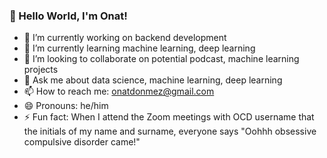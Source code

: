 ### 🖖 Hello World, I'm Onat!

- 🔭 I’m currently working on backend development
- 🌱 I’m currently learning machine learning, deep learning
- 👯 I’m looking to collaborate on potential podcast, machine learning projects 
- 💬 Ask me about data science, machine learning, deep learning
- 📫 How to reach me: onatdonmez@gmail.com
- 😄 Pronouns: he/him
- ⚡ Fun fact: When I attend the Zoom meetings with OCD username that the initials of my name and surname, everyone says "Oohhh obsessive compulsive disorder came!"

